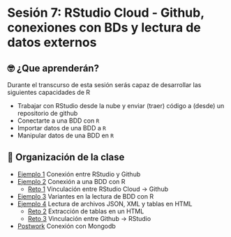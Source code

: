 # Sesión 7: RStudio Cloud - Github, conexiones con BDs y lectura de datos externos

## 🤓 ¿Que aprenderán? 

Durante el transcurso de esta sesión serás capaz de desarrollar las siguientes capacidades de R 

- Trabajar con RStudio desde la nube y enviar (traer) código a (desde) un repositorio de github
- Conectarte a una BDD con `R`
- Importar datos de una BDD a `R`
- Manipular datos de una BDD en `R`

## 📂 Organización de la clase

- [Ejemplo 1](https://github.com/beduExpert/Programacion-con-R-Santander/tree/master/Sesion-07/Ejemplo-01) Conexión entre RStudio y Github
- [Ejemplo 2](https://github.com/beduExpert/Programacion-con-R-Santander/tree/master/Sesion-07/Ejemplo-02) Conexión a una BDD con R
   - [Reto 1](https://github.com/beduExpert/Programacion-con-R-Santander/blob/master/Sesion-07/Reto-01) Vinculación entre RStudio Cloud -> Github
- [Ejemplo 3](https://github.com/beduExpert/Programacion-con-R-Santander/tree/master/Sesion-07/Ejemplo-03) Variantes en la lectura de BDD con R
- [Ejemplo 4](https://github.com/beduExpert/Programacion-con-R-Santander/tree/master/Sesion-07/Ejemplo-04) Lectura de archivos JSON, XML y tablas en HTML
   - [Reto 2](https://github.com/beduExpert/Programacion-con-R-Santander/blob/master/Sesion-07/Reto-02) Extracción de tablas en un HTML
   - [Reto 3](https://github.com/beduExpert/Programacion-con-R-Santander/tree/master/Sesion-07/Reto-03) Vinculación entre Github -> RStudio
- [Postwork](https://github.com/beduExpert/Programacion-con-R-Santander/tree/master/Sesion-07/Postwork) Conexión con Mongodb





